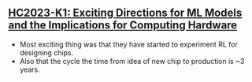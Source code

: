 ## [ HC2023-K1: Exciting Directions for ML Models and the Implications for Computing Hardware ](https://www.youtube.com/watch?v=EFe7-WZMMhc)
- Most exciting thing was that they have started to experiment RL for designing chips.
- Also that the cycle the time from idea of new chip to production is ~3 years.
